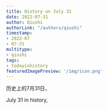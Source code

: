```yaml
---
title: History on July 31
date: 2022-07-31
author: Qiushi 
authorLink: "/authors/qiushi"
timestamp: 
- 2022-07
- 07-31
multitype: 
- qiushi
tags: 
- todayinhistory
featuredImagePreview: '/img/icon.png'
---
```









历史上的7月31日，

July 31 in history, 

<!--more-->

